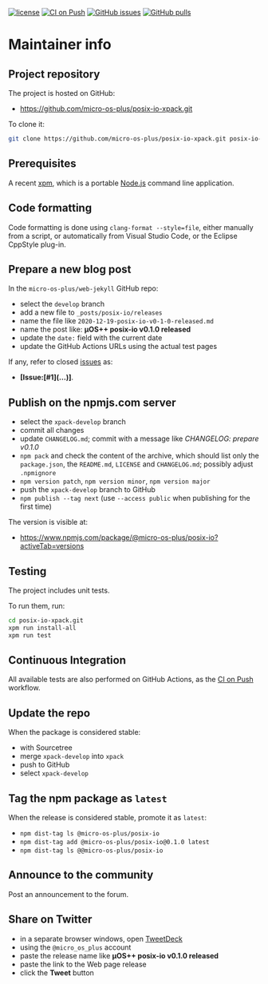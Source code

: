 [![license](https://img.shields.io/github/license/micro-os-plus/posix-io-xpack)](https://github.com/micro-os-plus/posix-io-xpack/blob/xpack/LICENSE)
[![CI on Push](https://github.com/micro-os-plus/posix-io-xpack/workflows/CI%20on%20Push/badge.svg)](https://github.com/micro-os-plus/posix-io-xpack/actions?query=workflow%3A%22CI+on+Push%22)
[![GitHub issues](https://img.shields.io/github/issues/micro-os-plus/posix-io-xpack.svg)](https://github.com/micro-os-plus/posix-io-xpack/issues)
[![GitHub pulls](https://img.shields.io/github/issues-pr/micro-os-plus/posix-io-xpack.svg)](https://github.com/micro-os-plus/posix-io-xpack/pulls)

# Maintainer info

## Project repository

The project is hosted on GitHub:

- https://github.com/micro-os-plus/posix-io-xpack.git

To clone it:

```sh
git clone https://github.com/micro-os-plus/posix-io-xpack.git posix-io-xpack.git
```

## Prerequisites

A recent [xpm](https://xpack.github.io/xpm/), which is a portable
[Node.js](https://nodejs.org/) command line application.

## Code formatting

Code formatting is done using `clang-format --style=file`, either manually
from a script, or automatically from Visual Studio Code, or the Eclipse
CppStyle plug-in.

## Prepare a new blog post

In the `micro-os-plus/web-jekyll` GitHub repo:

- select the `develop` branch
- add a new file to `_posts/posix-io/releases`
- name the file like `2020-12-19-posix-io-v0-1-0-released.md`
- name the post like: **µOS++ posix-io v0.1.0 released**
- update the `date:` field with the current date
- update the GitHub Actions URLs using the actual test pages

If any, refer to closed
[issues](https://github.com/micro-os-plus/posix-io/issues)
as:

- **[Issue:\[#1\]\(...\)]**.

## Publish on the npmjs.com server

- select the `xpack-develop` branch
- commit all changes
- update `CHANGELOG.md`; commit with a message like _CHANGELOG: prepare v0.1.0_
- `npm pack` and check the content of the archive, which should list
  only the `package.json`, the `README.md`, `LICENSE` and `CHANGELOG.md`;
  possibly adjust `.npmignore`
- `npm version patch`, `npm version minor`, `npm version major`
- push the `xpack-develop` branch to GitHub
- `npm publish --tag next` (use `--access public` when publishing for
  the first time)

The version is visible at:

- https://www.npmjs.com/package/@micro-os-plus/posix-io?activeTab=versions

## Testing

The project includes unit tests.

To run them, run:

```sh
cd posix-io-xpack.git
xpm run install-all
xpm run test
```

## Continuous Integration

All available tests are also performed on GitHub Actions, as the
[CI on Push](https://github.com/micro-os-plus/posix-io-xpack/actions?query=workflow%3A%22CI+on+Push%22)
workflow.

## Update the repo

When the package is considered stable:

- with Sourcetree
- merge `xpack-develop` into `xpack`
- push to GitHub
- select `xpack-develop`

## Tag the npm package as `latest`

When the release is considered stable, promote it as `latest`:

- `npm dist-tag ls @micro-os-plus/posix-io`
- `npm dist-tag add @micro-os-plus/posix-io@0.1.0 latest`
- `npm dist-tag ls @@micro-os-plus/posix-io`

## Announce to the community

Post an announcement to the forum.

## Share on Twitter

- in a separate browser windows, open [TweetDeck](https://tweetdeck.twitter.com/)
- using the `@micro_os_plus` account
- paste the release name like **µOS++ posix-io v0.1.0 released**
- paste the link to the Web page release
- click the **Tweet** button
